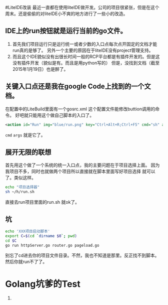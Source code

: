 #LiteIDE改装
最近一直都在使用liteIDE做开发。公司的项目很紧张，但是在这个周末。还是偷偷的对liteIDE小不爽的地方进行了一些小的改造。

## IDE上的run按钮就是运行当前的go文件。
1. 首先我们项目运行只是运行统一或者少数的入口点每次点开固定的文档才能run真的是够了。
另外一个主要的原因在于liteIDE没有project管理支持。
2. 而且这个IDE貌似没有出很长时间一般的RCP平台都是有插件开发的。但是这没有插件开发（貌似是有。而且是用python写的）
但是，没找到文档（截至 2015年1月19日）也是醉了。

## 关键入口点还是我在google Code上找到的一个文档。
在配置中的LiteBuild里面有一个gosrc.xml 这个配置文件能修改buttion调用的命令。
好吧就只能用这个做自己脚本的入口了。
```xml
<action id="Run" img="blue/run.png" key="Ctrl+Alt+R;Ctrl+F5" cmd="sh" args="/Users/Li-jianying/run.sh" output="true" codec="utf-8" readline="true"/>
```
`cmd` `args` 就是它了。
## 展开无限的联想
首先用这个做了一个系统的统一入口点，我的主要问题在于项目选择上面。
因为我项目不多，同时也就做两个项目所以直接就在脚本里面写好项目选择
就可以了。类似这样。
``` sh
echo "项目选择器"
sh ~/h/run.sh
```
直接去run项目里面的run.sh
就ok了。
## 坑
```sh
echo 'XXX项目启动脚本'
export C=$(cd `dirname $0`; pwd)
cd $C
go run httpServer.go router.go pageload.go
```
别忘了cd进去你的项目文件目录。不然，我也不知道是那里。反正找不到脚本。
然后你就run不了了。

# Golang坑爹的Test
1. 

